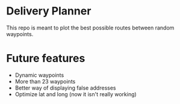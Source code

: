 # Delivery Planner
This repo is meant to plot the best possible routes between random waypoints. 

# Future features
 * Dynamic waypoints
 * More than 23 waypoints
 * Better way of displaying false addresses
 * Optimize lat and long (now it isn't really working)
 

